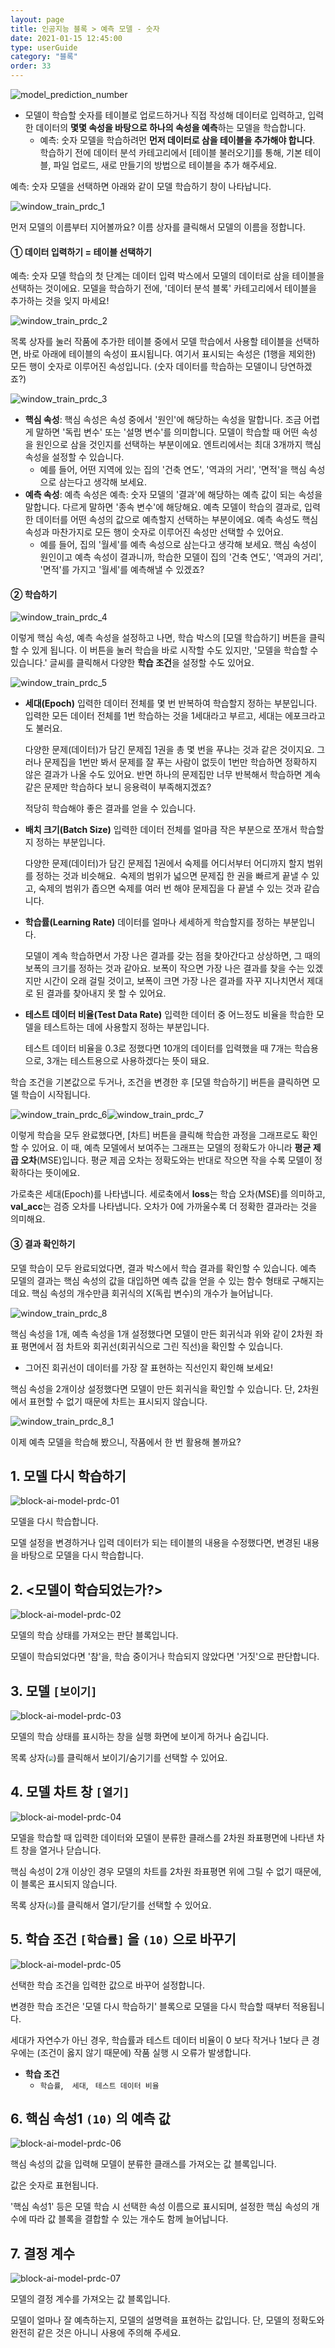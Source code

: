 ```yaml
---
layout: page
title: 인공지능 블록 > 예측 모델 - 숫자
date: 2021-01-15 12:45:00
type: userGuide
category: "블록"
order: 33
---
```


![model_prediction_number](images/window/model/model_prediction_number.png)

+ 모델이 학습할 숫자를 테이블로 업로드하거나 직접 작성해 데이터로 입력하고, 입력한 데이터의 **몇몇 속성을 바탕으로 하나의 속성을 예측**하는 모델을 학습합니다.
  + 예측: 숫자 모델을 학습하려먼 **먼저 데이터로 삼을 테이블을 추가해야 합니다**. 학습하기 전에 데이터 분석 카테고리에서 [테이블 불러오기]를 통해, 기본 테이블, 파일 업로드, 새로 만들기의 방법으로 테이블을 추가 해주세요.

예측: 숫자 모델을 선택하면 아래와 같이 모델 학습하기 창이 나타납니다.

![window_train_prdc_1](images/window/model/window_train_prdc_1.png)

먼저 모델의 이름부터 지어볼까요? 이름 상자를 클릭해서 모델의 이름을 정합니다.



####  ① 데이터 입력하기 = 테이블 선택하기

예측: 숫자 모델 학습의 첫 단계는 데이터 입력 박스에서 모델의 데이터로 삼을 테이블을 선택하는 것이에요. 모델을 학습하기 전에, '데이터 분석 블록' 카테고리에서 테이블을 추가하는 것을 잊지 마세요!



![window_train_prdc_2](images/window/model/window_train_prdc_2.png)

목록 상자를 눌러 작품에 추가한 테이블 중에서 모델 학습에서 사용할 테이블을 선택하면, 바로 아래에 테이블의 속성이 표시됩니다. 여기서 표시되는 속성은 (1행을 제외한) 모든 행이 숫자로 이루어진 속성입니다. (숫자 데이터를 학습하는 모델이니 당연하겠죠?)



![window_train_prdc_3](/Users/oyster/Documents/wiki/docs/source/user/images/window/model/window_train_prdc_3.png)

+ **핵심 속성**: 핵심 속성은 속성 중에서 '원인'에 해당하는 속성을 말합니다. 조금 어렵게 말하면 '독립 변수' 또는 '설명 변수'를 의미합니다. 
  모델이 학습할 때 어떤 속성을 원인으로 삼을 것인지를 선택하는 부분이에요.
  엔트리에서는 최대 3개까지 핵심 속성을 설정할 수 있습니다. 
  + 예를 들어, 어떤 지역에 있는 집의 '건축 연도', '역과의 거리', '면적'을 핵심 속성으로 삼는다고 생각해 보세요.
+ **예측 속성**: 예측 속성은 예측: 숫자 모델의 '결과'에 해당하는 예측 값이 되는 속성을 말합니다. 다르게 말하면 '종속 변수'에 해당해요.
  예측 모델이 학습의 결과로, 입력한 데이터를 어떤 속성의 값으로 예측할지 선택하는 부분이에요. 
  예측 속성도 핵심 속성과 마찬가지로 모든 행이 숫자로 이루어진 속성만 선택할 수 있어요.
  + 예를 들어, 집의 '월세'를 예측 속성으로 삼는다고 생각해 보세요.
    핵심 속성이 원인이고 예측 속성이 결과니까, 
    학습한 모델이  집의 '건축 연도', '역과의 거리', '면적'를 가지고 '월세'를 예측해낼 수 있겠죠?

#### ② 학습하기

![window_train_prdc_4](images/window/model/window_train_prdc_4.png)

이렇게 핵심 속성, 예측 속성을 설정하고 나면, 학습 박스의 [모델 학습하기] 버튼을 클릭할 수 있게 됩니다. 이 버튼을 눌러 학습을 바로 시작할 수도 있지만, '모델을 학습할 수 있습니다.' 글씨를 클릭해서 다양한 **학습 조건**을 설정할 수도 있어요.

![window_train_prdc_5](images/window/model/window_train_prdc_5.png)

+ **세대(Epoch)**
  입력한 데이터 전체를 몇 번 반복하여 학습할지 정하는 부분입니다. 입력한 모든 데이터 전체를 1번 학습하는 것을 1세대라고 부르고, 세대는 에포크라고도 불러요.

  다양한 문제(데이터)가 담긴 문제집 1권을 총 몇 번을 푸냐는 것과 같은 것이지요. 그러나 문제집을 1번만 봐서 문제를 잘 푸는 사람이 없듯이 1번만 학습하면 정확하지 않은 결과가 나올 수도 있어요. 반면 하나의 문제집만 너무 반복해서 학습하면 계속 같은 문제만 학습하다 보니 응용력이 부족해지겠죠?

  적당히 학습해야 좋은 결과를 얻을 수 있습니다.

+ **배치 크기(Batch Size)**
  입력한 데이터 전체를 얼마큼 작은 부분으로 쪼개서 학습할지 정하는 부분입니다.

  다양한 문제(데이터)가 담긴 문제집 1권에서 숙제를 어디서부터 어디까지 할지 범위를 정하는 것과 비슷해요. 숙제의 범위가 넓으면 문제집 한 권을 빠르게 끝낼 수 있고, 숙제의 범위가 좁으면 숙제를 여러 번 해야 문제집을 다 끝낼 수 있는 것과 같습니다.

+ **학습률(Learning Rate)**
  데이터를 얼마나 세세하게 학습할지를 정하는 부분입니다.

  모델이 계속 학습하면서 가장 나은 결과를 갖는 점을 찾아간다고 상상하면, 그 때의 보폭의 크기를 정하는 것과 같아요. 보폭이 작으면 가장 나은 결과를 찾을 수는 있겠지만 시간이 오래 걸릴 것이고, 보폭이 크면 가장 나은 결과를 자꾸 지나치면서 제대로 된 결과를 찾아내지 못 할 수 있어요.

+ **테스트 데이터 비율(Test Data Rate)**
입력한 데이터 중 어느정도 비율을 학습한 모델을 테스트하는 데에 사용할지 정하는 부분입니다.
  
  테스트 데이터 비율을 0.3로 정했다면 10개의 데이터를 입력했을 때 7개는 학습용으로,  3개는 테스트용으로 사용하겠다는 뜻이 돼요.



학습 조건을 기본값으로 두거나, 조건을 변경한 후 [모델 학습하기] 버튼을 클릭하면 모델 학습이 시작됩니다.

![window_train_prdc_6](/Users/oyster/Documents/wiki/docs/source/user/images/window/model/window_train_prdc_6.png)![window_train_prdc_7](/Users/oyster/Documents/wiki/docs/source/user/images/window/model/window_train_prdc_7.png)

이렇게 학습을 모두 완료했다면, [차트] 버튼을 클릭해 학습한 과정을 그래프로도 확인할 수 있어요. 이 때, 예측 모델에서 보여주는 그래프는 모델의 정확도가 아니라 **평균 제곱 오차**(MSE)입니다. 평균 제곱 오차는 정확도와는 반대로 작으면 작을 수록 모델이 정확하다는 뜻이에요.

가로축은 세대(Epoch)를 나타냅니다. 세로축에서 **loss**는 학습 오차(MSE)를 의미하고, **val_acc**는 검증 오차를 나타냅니다. 오차가 0에 가까울수록 더 정확한 결과라는 것을 의미해요.



#### ③ 결과 확인하기

모델 학습이 모두 완료되었다면, 결과 박스에서 학습 결과를 확인할 수 있습니다.
예측 모델의 결과는 핵심 속성의 값을 대입하면 예측 값을 얻을 수 있는 함수 형태로 구해지는데요. 핵심 속성의 개수만큼 회귀식의 X(독립 변수)의 개수가 늘어납니다. 

![window_train_prdc_8](images/window/model/window_train_prdc_8.png)

핵심 속성을 1개, 예측 속성을 1개 설정했다면 모델이 만든 회귀식과 위와 같이 2차원 좌표 평면에서 점 차트와 회귀선(회귀식으로 그린 직선)을 확인할 수 있습니다.

+ 그어진 회귀선이 데이터를 가장 잘 표현하는 직선인지 확인해 보세요!

핵심 속성을 2개이상 설정했다면 모델이 만든 회귀식을 확인할 수 있습니다. 단, 2차원에서 표현할 수 없기 때문에 차트는 표시되지 않습니다.

![window_train_prdc_8_1](images/window/model/window_train_prdc_8_1.png)

이제 예측 모델을 학습해 봤으니, 작품에서 한 번 활용해 볼까요?





## 1. 모델 다시 학습하기

![block-ai-model-prdc-01](images/block-ai-model-prdc-01.png)

모델을 다시 학습합니다. 

모델 설정을 변경하거나 입력 데이터가 되는 테이블의 내용을 수정했다면, 변경된 내용을 바탕으로 모델을 다시 학습합니다.



## 2. <모델이 학습되었는가?>

![block-ai-model-prdc-02](images/block-ai-model-prdc-02.png)

모델의 학습 상태를 가져오는 판단 블록입니다.

모델이 학습되었다면 '참'을, 학습 중이거나 학습되지 않았다면 '거짓'으로 판단합니다.



## 3. 모델 `[보이기]`

![block-ai-model-prdc-03](images/block-ai-model-prdc-04.png)

모델의 학습 상태를 표시하는 창을 실행 화면에 보이게 하거나 숨깁니다.

목록 상자(<img src="/Users/oyster/Documents/wiki/docs/source/user/images/icon/dropdown-ai.png" style="zoom:50%;" />)를 클릭해서 보이기/숨기기를 선택할 수 있어요.



## 4. 모델 차트 창 `[열기]`

![block-ai-model-prdc-04](images/block-ai-model-prdc-04.png)

모델을 학습할 때 입력한 데이터와 모델이 분류한 클래스를 2차원 좌표평면에 나타낸 차트 창을 열거나 닫습니다.

핵심 속성이 2개 이상인 경우 모델의 차트를 2차원 좌표평면 위에 그릴 수 없기 때문에, 이 블록은 표시되지 않습니다. 

목록 상자(<img src="/Users/oyster/Documents/wiki/docs/source/user/images/icon/dropdown-ai.png" style="zoom:50%;" />)를 클릭해서 열기/닫기를 선택할 수 있어요.



## 5. 학습 조건 `[학습률]` 을 `(10)` 으로 바꾸기

![block-ai-model-prdc-05](images/block-ai-model-prdc-05.png)

선택한 학습 조건을 입력한 값으로 바꾸어 설정합니다.

변경한 학습 조건은 '모델 다시 학습하기' 블록으로 모델을 다시 학습할 때부터 적용됩니다.

세대가 자연수가 아닌 경우, 학습률과 테스트 데이터 비율이 0 보다 작거나 1보다 큰 경우에는 (조건이 옳지 않기 때문에) 작품 실행 시 오류가 발생합니다.

+ **학습 조건**
  + `학습률`,`  세대`, ` 테스트 데이터 비율`



## 6. 핵심 속성1 `(10)` 의 예측 값

![block-ai-model-prdc-06](images/block-ai-model-prdc-06.png)

핵심 속성의 값을 입력해 모델이 분류한 클래스를 가져오는 값 블록입니다. 

값은 숫자로 표현됩니다.

'핵심 속성1' 등은 모델 학습 시 선택한 속성 이름으로 표시되며, 설정한 핵심 속성의 개수에 따라 값 블록을 결합할 수 있는 개수도 함께 늘어납니다.



## 7. 결정 계수

![block-ai-model-prdc-07](images/block-ai-model-prdc-07.png)

모델의 결정 계수를 가져오는 값 블록입니다. 

모델이 얼마나 잘 예측하는지, 모델의 설명력을 표현하는 값입니다. 단, 모델의 정확도와 완전히 같은 것은 아니니 사용에 주의해 주세요.